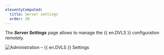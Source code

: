 ```yaml
---
eleventyComputed:
  title: Server settings
  order: 20
---
```

The ***Server Settings*** page allows to manage the {{ en.DVLS }} configuration remotely. 

![Administration – {{ en.DVLS }} Settings](https://webdevolutions.azureedge.net/docs/en/server/ServerOp8034.png)
